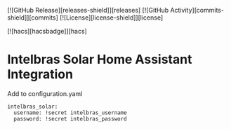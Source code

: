 [![GitHub Release][releases-shield]][releases]
[![GitHub Activity][commits-shield]][commits]
[![License][license-shield]][license]

[![hacs][hacsbadge]][hacs]

# Intelbras Solar Home Assistant Integration

Add to configuration.yaml
```
intelbras_solar:
  username: !secret intelbras_username
  password: !secret intelbras_password
```